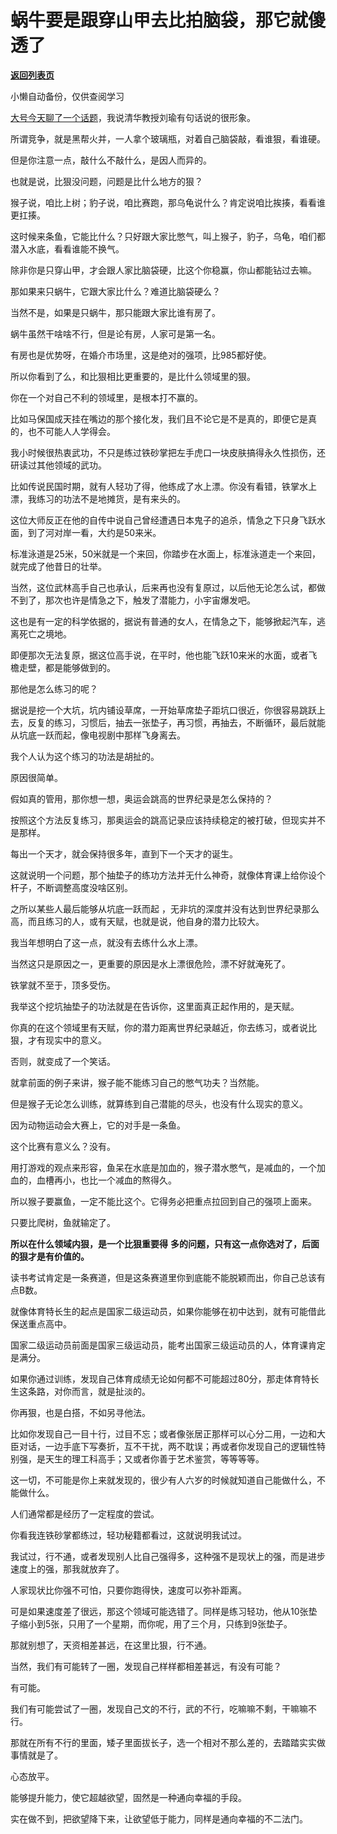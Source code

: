# 蜗牛要是跟穿山甲去比拍脑袋，那它就傻透了

[**返回列表页**](/gzh/记忆承载3)

小懒自动备份，仅供查阅学习

[大号今天聊了一个话题](https://mp.weixin.qq.com/s?__biz=MzU0MjYwNDU2Mw==&mid=2247494702&idx=2&sn=ed0c47ac502b4c50540494cc3189bd56&chksm=fb1a8052cc6d094407642e3ec246b614688c9e898d79371c38df81e06057bdc3cd1ac01acf0b&token=978993198&lang=zh_CN&scene=21#wechat_redirect)，我说清华教授刘瑜有句话说的很形象。

  

所谓竞争，就是黑帮火并，一人拿个玻璃瓶，对着自己脑袋敲，看谁狠，看谁硬。

  

但是你注意一点，敲什么不敲什么，是因人而异的。  

  

也就是说，比狠没问题，问题是比什么地方的狠？

  

猴子说，咱比上树；豹子说，咱比赛跑，那乌龟说什么？肯定说咱比挨揍，看看谁更扛揍。  

  

这时候来条鱼，它能比什么？只好跟大家比憋气，叫上猴子，豹子，乌龟，咱们都潜入水底，看看谁能不换气。  

  

除非你是只穿山甲，才会跟人家比脑袋硬，比这个你稳赢，你山都能钻过去嘛。  

  

那如果来只蜗牛，它跟大家比什么？难道比脑袋硬么？

  

当然不是，如果是只蜗牛，那只能跟大家比谁有房了。

  

蜗牛虽然干啥啥不行，但是论有房，人家可是第一名。  

  

有房也是优势呀，在婚介市场里，这是绝对的强项，比985都好使。  

  

所以你看到了么，和比狠相比更重要的，是比什么领域里的狠。  

  

你在一个对自己不利的领域里，是根本打不赢的。  

  

比如马保国成天挂在嘴边的那个接化发，我们且不论它是不是真的，即便它是真的，也不可能人人学得会。  

  

我小时候很热衷武功，不只是练过铁砂掌把左手虎口一块皮肤搞得永久性损伤，还研读过其他领域的武功。  

  

比如传说民国时期，就有人轻功了得，他练成了水上漂。你没有看错，铁掌水上漂，我练习的功法不是地摊货，是有来头的。

  

这位大师反正在他的自传中说自己曾经遭遇日本鬼子的追杀，情急之下只身飞跃水面，到了河对岸一看，大约是50来米。

  

标准泳道是25米，50米就是一个来回，你踏步在水面上，标准泳道走一个来回，就完成了他昔日的壮举。

  

当然，这位武林高手自己也承认，后来再也没有复原过，以后他无论怎么试，都做不到了，那次也许是情急之下，触发了潜能力，小宇宙爆发吧。

  

这也是有一定的科学依据的，据说有普通的女人，在情急之下，能够掀起汽车，逃离死亡之境地。

  

即便那次无法复原，据这位高手说，在平时，他也能飞跃10来米的水面，或者飞檐走壁，都是能够做到的。

  

那他是怎么练习的呢？

  

据说是挖一个大坑，坑内铺设草席，一开始草席垫子距坑口很近，你很容易跳跃上去，反复的练习，习惯后，抽去一张垫子，再习惯，再抽去，不断循环，最后就能从坑底一跃而起，像电视剧中那样飞身离去。

  

我个人认为这个练习的功法是胡扯的。  

  

原因很简单。

  

假如真的管用，那你想一想，奥运会跳高的世界纪录是怎么保持的？  

  

按照这个方法反复练习，那奥运会的跳高记录应该持续稳定的被打破，但现实并不是那样。  

  

每出一个天才，就会保持很多年，直到下一个天才的诞生。  

  

这就说明一个问题，那个抽垫子的练功方法并无什么神奇，就像体育课上给你设个杆子，不断调整高度没啥区别。  

  

之所以某些人最后能够从坑底一跃而起 ，无非坑的深度并没有达到世界纪录那么高，而且练习的人，或有天赋，也就是说，他自身的潜力比较大。  

  

我当年想明白了这一点，就没有去练什么水上漂。  

  

当然这只是原因之一，更重要的原因是水上漂很危险，漂不好就淹死了。

  

铁掌就不至于，顶多受伤。

  

我举这个挖坑抽垫子的功法就是在告诉你，这里面真正起作用的，是天赋。

  

你真的在这个领域里有天赋，你的潜力距离世界纪录越近，你去练习，或者说比狠，才有现实中的意义。  

  

否则，就变成了一个笑话。  

  

就拿前面的例子来讲，猴子能不能练习自己的憋气功夫？当然能。  

  

但是猴子无论怎么训练，就算练到自己潜能的尽头，也没有什么现实的意义。

  

因为动物运动会大赛上，它的对手是一条鱼。

  

这个比赛有意义么？没有。  

  

用打游戏的观点来形容，鱼呆在水底是加血的，猴子潜水憋气，是减血的，一个加血的，血槽再小，也比一个减血的熬得久。

  

所以猴子要赢鱼，一定不能比这个。它得务必把重点拉回到自己的强项上面来。  

  

只要比爬树，鱼就输定了。  

  

 **所以在什么领域内狠，是一个比狠重要得** **多的问题，只有这一点你选对了，后面的狠才是有价值的。**

  

读书考试肯定是一条赛道，但是这条赛道里你到底能不能脱颖而出，你自己总该有点B数。  

  

就像体育特长生的起点是国家二级运动员，如果你能够在初中达到，就有可能借此保送重点高中。  

  

国家二级运动员前面是国家三级运动员，能考出国家三级运动员的人，体育课肯定是满分。  

  

如果你通过训练，发现自己体育成绩无论如何都不可能超过80分，那走体育特长生这条路，对你而言，就是扯淡的。  

  

你再狠，也是白搭，不如另寻他法。

  

比如你发现自己一目十行，过目不忘；或者像张居正那样可以心分二用，一边和大臣对话，一边手底下写奏折，互不干扰，两不耽误；再或者你发现自己的逻辑性特别强，是天生的理工科高手；又或者你善于艺术鉴赏，等等等等。  

  

这一切，不可能是你上来就发现的，很少有人六岁的时候就知道自己能做什么，不能做什么。

  

人们通常都是经历了一定程度的尝试。

  

你看我连铁砂掌都练过，轻功秘籍都看过，这就说明我试过。  

  

我试过，行不通，或者发现别人比自己强得多，这种强不是现状上的强，而是进步速度上的强，那我就放弃了。

  

人家现状比你强不可怕，只要你跑得快，速度可以弥补距离。  

  

可是如果速度差了很远，那这个领域可能选错了。同样是练习轻功，他从10张垫子缩小到5张，只用了一个星期，而你呢，用了三个月，只练到9张垫子。

  

那就别想了，天资相差甚远，在这里比狠，行不通。

  

当然，我们有可能转了一圈，发现自己样样都相差甚远，有没有可能？  

  

有可能。

  

我们有可能尝试了一圈，发现自己文的不行，武的不行，吃嘛嘛不剩，干嘛嘛不行。  

  

那就在所有不行的里面，矮子里面拔长子，选一个相对不那么差的，去踏踏实实做事情就是了。  

  

心态放平。

  

能够提升能力，使它超越欲望，固然是一种通向幸福的手段。

  

实在做不到，把欲望降下来，让欲望低于能力，同样是通向幸福的不二法门。

